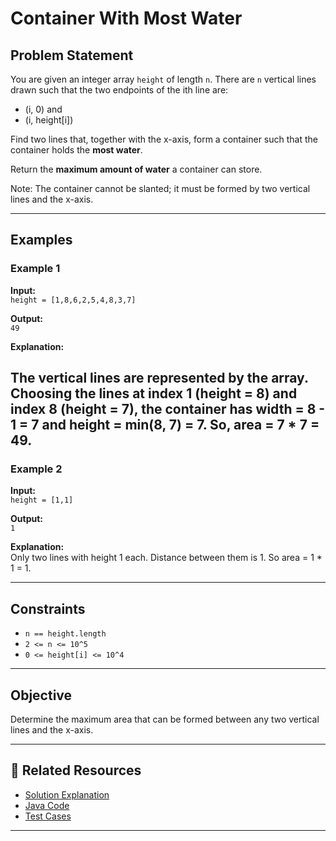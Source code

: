 # Container With Most Water

## Problem Statement

You are given an integer array `height` of length `n`. There are `n` vertical lines drawn such that the two endpoints of
the ith line are:

- (i, 0) and
- (i, height[i])

Find two lines that, together with the x-axis, form a container such that the container holds the **most water**.

Return the **maximum amount of water** a container can store.

Note: The container cannot be slanted; it must be formed by two vertical lines and the x-axis.

---

## Examples

### Example 1

**Input:**  
`height = [1,8,6,2,5,4,8,3,7]`

**Output:**  
`49`

**Explanation:**  

The vertical lines are represented by the array. Choosing the lines at index 1 (height = 8) and index 8 (height = 7),
the container has width = 8 - 1 = 7 and height = min(8, 7) = 7. So, area = 7 * 7 = 49.
---

### Example 2

**Input:**  
`height = [1,1]`

**Output:**  
`1`

**Explanation:**  
Only two lines with height 1 each. Distance between them is 1. So area = 1 * 1 = 1.

---

## Constraints

- `n == height.length`
- `2 <= n <= 10^5`
- `0 <= height[i] <= 10^4`

---

## Objective

Determine the maximum area that can be formed between any two vertical lines and the x-axis.

---

## 🔗 Related Resources

- [Solution Explanation](ContainerWithMostWaterSolution.md)
- [Java Code](ContainerWithMostWater.java)
- [Test Cases](ContainerWithMostWaterTest.java)

---
